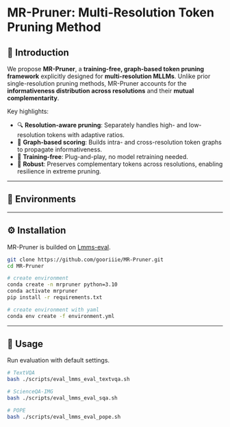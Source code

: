 # MR-Pruner: Multi-Resolution Token Pruning Method

## 📌 Introduction
We propose **MR-Pruner**, a **training-free, graph-based token pruning framework** explicitly designed for **multi-resolution MLLMs**. Unlike prior single-resolution pruning methods, MR-Pruner accounts for the **informativeness distribution across resolutions** and their **mutual complementarity**.  

Key highlights:
- 🔍 **Resolution-aware pruning**: Separately handles high- and low-resolution tokens with adaptive ratios.  
- 🔗 **Graph-based scoring**: Builds intra- and cross-resolution token graphs to propagate informativeness.  
- 🚀 **Training-free**: Plug-and-play, no model retraining needed.  
- 🎯 **Robust**: Preserves complementary tokens across resolutions, enabling resilience in extreme pruning.  

---

## 🔧 Environments

---

## ⚙️ Installation
MR-Pruner is builded on [Lmms-eval](https://github.com/EvolvingLMMs-Lab/lmms-eval).  

```bash
git clone https://github.com/gooriiie/MR-Pruner.git
cd MR-Pruner

# create environment
conda create -n mrpruner python=3.10
conda activate mrpruner
pip install -r requirements.txt

# create environment with yaml
conda env create -f environment.yml
```

---

## 🚀 Usage

Run evaluation with default settings.
```bash
# TextVQA
bash ./scripts/eval_lmms_eval_textvqa.sh  

# ScienceQA-IMG
bash ./scripts/eval_lmms_eval_sqa.sh

# POPE
bash ./scripts/eval_lmms_eval_pope.sh  
```
